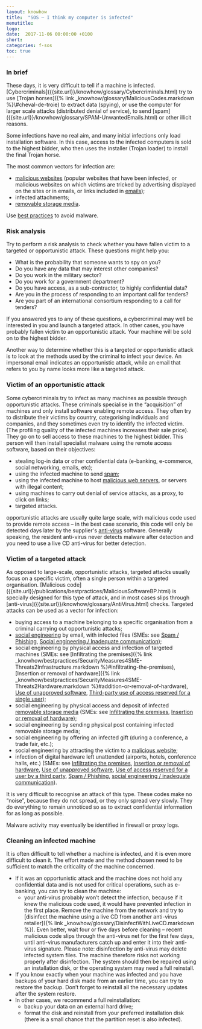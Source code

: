 ```yaml
---
layout: knowhow
title:  "SOS – I think my computer is infected"
menutitle:
logo:
date:  2017-11-06 00:00:00 +0100
short:
categories: f-sos
toc: true
---
```


<h3 class="titre-page">In brief</h3>
These days, it is very difficult to tell if a machine is infected. [Cybercriminals]({{site.url}}/knowhow/glossary/Cybercriminals.html) try to use [Trojan horses]({% link _knowhow/glossary/MaliciousCodes.markdown %}\#cheval-de-troie) to extract data (spying), or use the computer for larger scale attacks (distributed denial of service), to send [spam]({{site.url}}/knowhow/glossary/SPAM-UnwantedEmails.html) or other illicit reasons.

Some infections have no real aim, and many initial infections only load installation software. In this case, access to the infected computers is sold to the highest bidder, who then uses the installer (Trojan loader) to install the final Trojan horse.

The most common vectors for infection are:

* [malicious websites]({{site.url}}/knowhow/glossary/MaliciousWebsites.html) (popular websites that have been infected, or malicious websites on which victims are tricked by advertising displayed on the sites or in emails, or links included in [emails]({{site.url}}/knowhow/cisoapproach/SecurityPolicy-OperationalAndCommunicationAspects.html#email));
* infected attachments;
* [removable storage media]({{site.url}}/knowhow/glossary/RemovablesDevices.html).

Use [best practices]({{site.url}}/publications/bestpractices/MaliciousSoftwareBP.html) to avoid malware.

<h3 class="titre-page">Risk analysis</h3>
Try to perform a risk analysis to check whether you have fallen victim to a targeted or opportunistic attack. These questions might help you:

* What is the probability that someone wants to spy on you?
* Do you have any data that may interest other companies?
* Do you work in the military sector?
* Do you work for a government department?
* Do you have access, as a sub-contractor, to highly confidential data?
* Are you in the process of responding to an important call for tenders?
* Are you part of an international consortium responding to a call for tenders?

If you answered yes to any of these questions, a cybercriminal may well be interested in you and launch a targeted attack. In other cases, you have probably fallen victim to an opportunistic attack. Your machine will be sold on to the highest bidder.

Another way to determine whether this is a targeted or opportunistic attack is to look at the methods used by the criminal to infect your device. An impersonal email indicates an opportunistic attack, while an email that refers to you by name looks more like a targeted attack.

<h3 class="titre-page">Victim of an opportunistic attack</h3>
Some cybercriminals try to infect as many machines as possible through opportunistic attacks. These criminals specialise in the “acquisition” of machines and only install software enabling remote access. They often try to distribute their victims by country, categorising individuals and companies, and they sometimes even try to identify the infected victim. (The profiling quality of the infected machines increases their sale price). They go on to sell access to these machines to the highest bidder. This person will then install specialist malware using the remote access software, based on their objectives:

* stealing log-in data or other confidential data (e-banking, e-commerce, social networking, emails, etc);
* using the infected machine to send [spam]({{site.url}}/knowhow/glossary/SPAM-UnwantedEmails.html);
* using the infected machine to host [malicious web servers]({{site.url}}/knowhow/glossary/MaliciousWebsites.html), or servers with illegal content;
* using machines to carry out denial of service attacks, as a proxy, to click on links;
* targeted attacks.

opportunistic attacks are usually quite large scale, with malicious code used to provide remote access – in the best case scenario, this code will only be detected days later by the supplier's [anti-virus]({{site.url}}/knowhow/glossary/AntiVirus.html) software. Generally speaking, the resident anti-virus never detects malware after detection and you need to use a live CD anti-virus for better detection.

<h3 class="titre-page">Victim of a targeted attack</h3>
As opposed to large-scale, opportunistic attacks, targeted attacks usually focus on a specific victim, often a single person within a targeted organisation. [Malicious code]({{site.url}}/publications/bestpractices/MaliciousSoftwareBP.html) is specially designed for this type of attack, and in most cases slips through [anti-virus]({{site.url}}/knowhow/glossary/AntiVirus.html) checks. Targeted attacks can be used as a vector for infection:

* buying access to a machine belonging to a specific organisation from a criminal carrying out opportunistic attacks;
* [social engineering]({{site.url}}/knowhow/glossary/SocialEngineering.html) by email, with infected files (SMEs: see [Spam / Phishing]({{site.url}}/knowhow/bestpractices/SecurityMeasures4SME-Threats2HR.html#spam--phishing), [Social engineering / Inadequate communication]({{site.url}}/knowhow/bestpractices/SecurityMeasures4SME-Threats2HR.html#manipulation-of-people));
* social engineering by physical access and infection of targeted machines (SMEs: see [Infiltrating the premises]({% link _knowhow/bestpractices/SecurityMeasures4SME-Threats2Infrastructure.markdown %}\#infiltrating-the-premises), [Insertion or removal of hardware]({% link _knowhow/bestpractices/SecurityMeasures4SME-Threats2Hardware.markdown %}\#addition-or-removal-of-hardware), [Use of unapproved software]({{site.url}}/knowhow/bestpractices/SecurityMeasures4SME-Threats2Software.html#use-of-unapproved-software), [Third-party use of access reserved for a single user]({{site.url}}/knowhow/bestpractices/SecurityMeasures4SME-Threats2HR.html#use-of-limited-access-by-a-third-party));
* social engineering  by physical access and deposit of infected [removable storage media]({{site.url}}/knowhow/glossary/RemovableDevices.html) (SMEs: see [Infiltrating the premises]({{site.url}}/knowhow/bestpractices/SecurityMeasures4SME-Threats2Infrastructure.html#infiltrating-the-premises), [Insertion or removal of hardware]({{site.url}}/knowhow/bestpractices/SecurityMeasures4SME-Threats2Hardware.html#addition-or-removal-of-hardware));
* social engineering by sending physical post containing infected removable storage media;
* social engineering by offering an infected gift (during a conference, a trade fair, etc.);
* social engineering by attracting the victim to a [malicious website]({{site.url}}/knowhow/glossary/MaliciousWebsites.html);
* infection of digital hardware left unattended (airports, hotels, conference halls, etc.) (SMEs: see [Infiltrating the premises]({{site.url}}/knowhow/bestpractices/SecurityMeasures4SME-Threats2Infrastructure.html#infiltrating-the-premises), [Insertion or removal of hardware]({{site.url}}/knowhow/bestpractices/SecurityMeasures4SME-Threats2Hardware.html#addition-or-removal-of-hardware), [Use of unapproved software]({{site.url}}/knowhow/bestpractices/SecurityMeasures4SME-Threats2Software.html#use-of-unapproved-software), [Use of access reserved for a user by a third party]({{site.url}}/knowhow/bestpractices/SecurityMeasures4SME-Threats2HR.html#use-of-limited-access-by-a-third-party), [Spam / Phishing]({{site.url}}/knowhow/bestpractices/SecurityMeasures4SME-Threats2HR.html#spam--phishing), [social engineering / inadequate communication]({{site.url}}/knowhow/bestpractices/SecurityMeasures4SME-Threats2HR.html#manipulation-of-people)).

It is very difficult to recognise an attack of this type. These codes make no “noise”, because they do not spread, or they only spread very slowly. They do everything to remain unnoticed so as to extract confidential information for as long as possible.

Malware activity may eventually be identified in firewall or proxy logs.

<h3 class="titre-page">Cleaning an infected machine</h3>
It is often difficult to tell whether a machine is infected, and it is even more difficult to clean it. The effort made and the method chosen need to be sufficient to match the criticality of the machine concerned.

* If it was an opportunistic attack and the machine does not hold any confidential data and is not used for critical operations, such as e-banking, you can try to clean the machine:
  * your anti-virus probably won’t detect the infection, because if it knew the malicious code used, it would have prevented infection in the first place. Remove the machine from the network and try to [disinfect the machine using a live CD from another anti-virus retailer]({% link _knowhow/glossary/DisinfectWithLiveCD.markdown %}). Even better, wait four or five days before cleaning – recent malicious code slips through the anti-virus net for the first few days, until anti-virus manufacturers catch up and enter it into their anti-virus signature. Please note: disinfection by anti-virus may delete infected system files. The machine therefore risks not working properly after disinfection. The system should then be repaired using an installation disk, or the operating system may need a full reinstall.
* If you know exactly when your machine was infected and you have backups of your hard disk made from an earlier time, you can try to restore the backup. Don’t forget to reinstall all the necessary updates after the system restore.
* In other cases, we recommend a full reinstallation:
  * backup your data on an external hard drive;
  * format the disk and reinstall from your preferred installation disk (there is a small chance that the partition reset is also infected).


